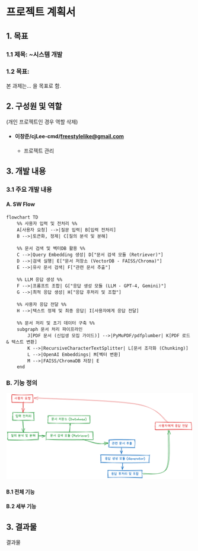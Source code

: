 # 프로젝트 계획서

## 1. 목표

### 1.1 제목: ~시스템 개발

### 1.2 목표: 
본 과제는... 을 목표로 함.


## 2. 구성원 및 역할
(개인 프로젝트인 경우 역할 삭제)

- #### 이창준/cjLee-cmd/freestylelike@gmail.com
  - 프로젝트 관리

## 3. 개발 내용
### 3.1 주요 개발 내용


#### A. SW Flow
```mermaid
flowchart TD
    %% 사용자 입력 및 전처리 %%
    A[사용자 요청] -->|질문 입력| B[입력 전처리]
    B -->|토큰화, 정제| C[질의 분석 및 분해]
    
    %% 문서 검색 및 벡터DB 활용 %%
    C -->|Query Embedding 생성| D["문서 검색 모듈 (Retriever)"]
    D -->|검색 실행| E["문서 저장소 (VectorDB - FAISS/Chroma)"]
    E -->|유사 문서 검색| F["관련 문서 추출"]
    
    %% LLM 응답 생성 %%
    F -->|프롬프트 조합| G["응답 생성 모듈 (LLM - GPT-4, Gemini)"]
    G -->|최적 응답 생성| H["응답 후처리 및 조합"]
    
    %% 사용자 응답 전달 %%
    H -->|텍스트 정제 및 최종 응답| I[사용자에게 응답 전달]
    
    %% 문서 처리 및 초기 데이터 구축 %%
    subgraph 문서 처리 파이프라인
        J[PDF 문서 (신입생 모집 가이드)] -->|PyMuPDF/pdfplumber| K[PDF 로드 & 텍스트 변환]
        K -->|RecursiveCharacterTextSplitter| L[문서 조각화 (Chunking)]
        L -->|OpenAI Embeddings| M[벡터 변환]
        M -->|FAISS/ChromaDB 저장| E
    end
```
### B. 기능 정의

![개요](./assets/01_mainFlow.png)

#### B.1 전체 기능

#### B.2 세부 기능

## 3. 결과물

결과물
